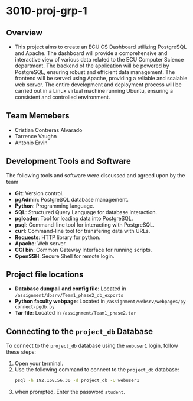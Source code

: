 # 3010-proj-grp-1

## Overview
- This project aims to create an ECU CS Dashboard utilizing PostgreSQL and Apache. The dashboard will provide a comprehensive and interactive view of various data related to the ECU Computer Science department. The backend of the application will be powered by PostgreSQL, ensuring robust and efficient data management. The frontend will be served using Apache, providing a reliable and scalable web server. The entire development and deployment process will be carried out in a Linux virtual machine running Ubuntu, ensuring a consistent and controlled environment.

## Team Memebers 
- Cristian Contreras Alvarado
- Tarrence Vaughn
- Antonio Ervin

## Development Tools and Software
The following tools and software were discussed and agreed upon by the team
- **Git**: Version control.
- **pgAdmin**: PostgreSQL database management.
- **Python**: Programming language.
- **SQL**: Structured Query Language for database interaction.
- **pgloader**: Tool for loading data into PostgreSQL.
- **psql**: Command-line tool for interacting with PostgreSQL.
- **curl**: Command-line tool for transfering data with URLs.
- **Requests**: HTTP library for python.
- **Apache**: Web server.
- **CGI bin**: Common Gateway Interface for running scripts.
- **OpenSSH**: Secure Shell for remote login.

## Project file locations
- **Database dumpall and config file**: Located in `/assignment/dbsrv/Team1_phase2_db_exports`
- **Python faculty webpage**: Located in `/assignment/websrv/webpages/py-connect-pgdb.py`
- **Tar file**: Located in `/assignment/Team1_phase2.tar`

  
## Connecting to the `project_db` Database
To connect to the `project_db` database using the `webuser1` login, follow these steps:

1. Open your terminal.
2. Use the following command to connect to the `project_db` database:
   ```bash
   psql -h 192.168.56.30 -d project_db -U webuser1
3. when prompted, Enter the password `student`.
